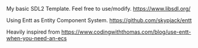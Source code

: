 My basic SDL2 Template. Feel free to use/modify.
https://www.libsdl.org/

Using Entt as Entity Component System. 
https://github.com/skypjack/entt


Heavily inspired from https://www.codingwiththomas.com/blog/use-entt-when-you-need-an-ecs

